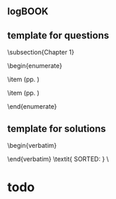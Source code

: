 logBOOK
---



## template for questions


\subsection{Chapter 1}

\begin{enumerate}

\item (pp. )

\item (pp. )

\end{enumerate}



## template for solutions


\begin{verbatim}


\end{verbatim}
\textit{
SORTED: 
}
\\






# todo



